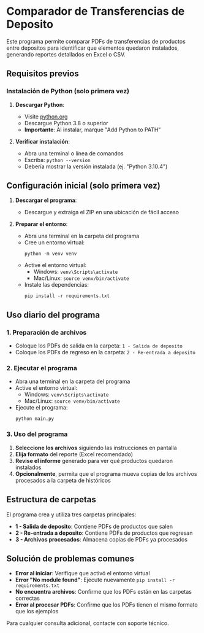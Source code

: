 # Comparador de Transferencias de Deposito

Este programa permite comparar PDFs de transferencias de productos entre depositos para identificar que elementos quedaron instalados, generando reportes detallados en Excel o CSV.

## Requisitos previos

### Instalación de Python (solo primera vez)

1. **Descargar Python**:
   - Visite [python.org](https://www.python.org/downloads/)
   - Descargue Python 3.8 o superior
   - **Importante**: Al instalar, marque "Add Python to PATH"

2. **Verificar instalación**:
   - Abra una terminal o línea de comandos
   - Escriba: `python --version`
   - Debería mostrar la versión instalada (ej. "Python 3.10.4")

## Configuración inicial (solo primera vez)

1. **Descargar el programa**:
   - Descargue y extraiga el ZIP en una ubicación de fácil acceso

2. **Preparar el entorno**:
   - Abra una terminal en la carpeta del programa
   - Cree un entorno virtual:
     ```
     python -m venv venv
     ```
   - Active el entorno virtual:
     - Windows: `venv\Scripts\activate`
     - Mac/Linux: `source venv/bin/activate`
   - Instale las dependencias:
     ```
     pip install -r requirements.txt
     ```

## Uso diario del programa

### 1. Preparación de archivos

- Coloque los PDFs de salida en la carpeta: `1 - Salida de deposito`
- Coloque los PDFs de regreso en la carpeta: `2 - Re-entrada a deposito`

### 2. Ejecutar el programa

- Abra una terminal en la carpeta del programa
- Active el entorno virtual:
  - Windows: `venv\Scripts\activate`
  - Mac/Linux: `source venv/bin/activate`
- Ejecute el programa:
  ```
  python main.py
  ```

### 3. Uso del programa

1. **Seleccione los archivos** siguiendo las instrucciones en pantalla
2. **Elija formato** del reporte (Excel recomendado)
3. **Revise el informe** generado para ver qué productos quedaron instalados
4. **Opcionalmente**, permita que el programa mueva copias de los archivos procesados a la carpeta de históricos

## Estructura de carpetas

El programa crea y utiliza tres carpetas principales:

- **1 - Salida de deposito**: Contiene PDFs de productos que salen
- **2 - Re-entrada a deposito**: Contiene PDFs de productos que regresan
- **3 - Archivos procesados**: Almacena copias de PDFs ya procesados

## Solución de problemas comunes

- **Error al iniciar**: Verifique que activó el entorno virtual
- **Error "No module found"**: Ejecute nuevamente `pip install -r requirements.txt`
- **No encuentra archivos**: Confirme que los PDFs están en las carpetas correctas
- **Error al procesar PDFs**: Confirme que los PDFs tienen el mismo formato que los ejemplos

Para cualquier consulta adicional, contacte con soporte técnico.
